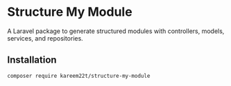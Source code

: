 # Structure My Module

A Laravel package to generate structured modules with controllers, models, services, and repositories.

## Installation

```bash
composer require kareem22t/structure-my-module
```
